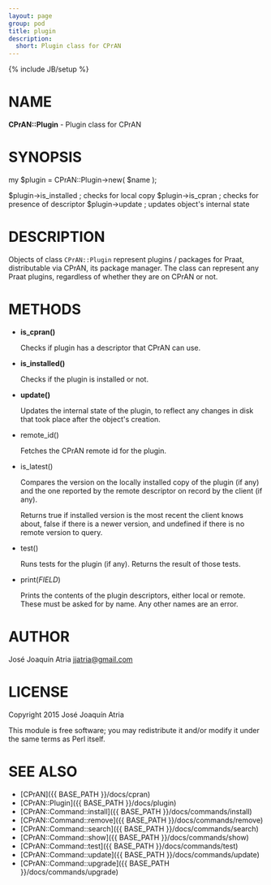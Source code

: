 ```yaml
---
layout: page
group: pod
title: plugin
description:
  short: Plugin class for CPrAN
---
```

{% include JB/setup %}

# NAME

**CPrAN::Plugin** - Plugin class for CPrAN

# SYNOPSIS

my $plugin = CPrAN::Plugin->new( $name );

$plugin->is\_installed  ; checks for local copy
$plugin->is\_cpran      ; checks for presence of descriptor
$plugin->update        ; updates object's internal state

# DESCRIPTION

Objects of class `CPrAN::Plugin` represent plugins / packages for Praat,
distributable via CPrAN, its package manager. The class can represent any Praat
plugins, regardless of whether they are on CPrAN or not.

# METHODS

- **is\_cpran()**

    Checks if plugin has a descriptor that CPrAN can use.

- **is\_installed()**

    Checks if the plugin is installed or not.

- **update()**

    Updates the internal state of the plugin, to reflect any changes in disk that
    took place after the object's creation.

- remote\_id()

    Fetches the CPrAN remote id for the plugin.

- is\_latest()

    Compares the version on the locally installed copy of the plugin (if any) and
    the one reported by the remote descriptor on record by the client (if any).

    Returns true if installed version is the most recent the client knows about,
    false if there is a newer version, and undefined if there is no remote version
    to query.

- test()

    Runs tests for the plugin (if any). Returns the result of those tests.

- print(_FIELD_)

    Prints the contents of the plugin descriptors, either local or remote. These
    must be asked for by name. Any other names are an error.

# AUTHOR

José Joaquín Atria <jjatria@gmail.com>

# LICENSE

Copyright 2015 José Joaquín Atria

This module is free software; you may redistribute it and/or modify it under
the same terms as Perl itself.

# SEE ALSO

* [CPrAN]({{ BASE_PATH }}/docs/cpran)
* [CPrAN::Plugin]({{ BASE_PATH }}/docs/plugin)
* [CPrAN::Command::install]({{ BASE_PATH }}/docs/commands/install)
* [CPrAN::Command::remove]({{ BASE_PATH }}/docs/commands/remove)
* [CPrAN::Command::search]({{ BASE_PATH }}/docs/commands/search)
* [CPrAN::Command::show]({{ BASE_PATH }}/docs/commands/show)
* [CPrAN::Command::test]({{ BASE_PATH }}/docs/commands/test)
* [CPrAN::Command::update]({{ BASE_PATH }}/docs/commands/update)
* [CPrAN::Command::upgrade]({{ BASE_PATH }}/docs/commands/upgrade)
